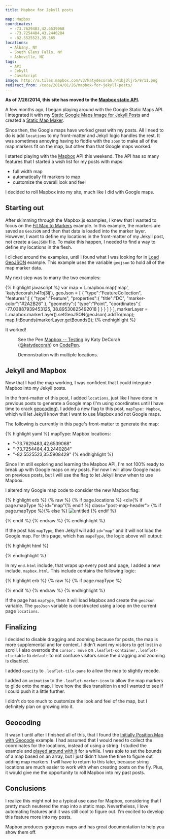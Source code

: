 ```yaml
---
title: Mapbox for Jekyll posts

map: Mapbox
coordinates:
  - -73.7629483,42.6539068
  - -73.7254484,43.2440284
  - -82.5525523,35.565
locations:
  - Albany, NY
  - South Glens Falls, NY
  - Asheville, NC
tags:
  - API
  - Jekyll
  - JavaScript
image: http://a.tiles.mapbox.com/v3/katydecorah.h41bj3lj/5/9/11.png
redirect_from: /code/2014/01/26/mapbox-for-jekyll-posts/
---
```


**As of 7/26/2014, this site has moved to the [Mapbox static API](/code/2014/07/26/static-mapbox-for-jekyll/).**

A few months ago, I began playing around with the Google Static Maps API. I integrated it with my [Static Google Maps Image for Jekyll Posts]({{site.url}}/code/2013/09/06/google-maps-images-api-for-jekyll/) and created a [Static Map Maker](http://staticmapmaker.com).

Since then, the Google maps have worked great with my posts. All I need to do is add `locations` to my front-matter and Jekyll logic handles the rest. It was sometimes annoying having to fiddle with the `zoom` to make all of the map markers fit on the map, but other than that Google maps worked.

I started playing with the [Mapbox](https://www.mapbox.com) API this weekend. The API has so many features that I started a wish list for my posts with maps:

- full width map
- automatically fit markers to map
- customize the overall look and feel

I decided to roll Mapbox into my site, much like I did with Google maps.

## Starting out

After skimming through the Mapbox.js examples, I knew that I wanted to focus on the [Fit Map to Markers](https://www.mapbox.com/mapbox.js/example/v1.0.0/fit-map-to-markers/) example. In this example, the markers are saved as `GeoJSON` and then that data is loaded into the marker layer. However, I want to define my locations in the front-matter of my Jekyll post, not create a `GeoJSON` file. To make this happen, I needed to find a way to define my locations in the flesh.

I clicked around the examples, until I found what I was looking for in [Load GeoJSON](https://www.mapbox.com/mapbox.js/example/v1.0.0/load-geojson/) example. This example uses the variable `geojson` to hold all of the map marker data.

My next step was to marry the two examples:

{% highlight javascript %}
var map = L.mapbox.map('map', 'katydecorah.h41bj3lj'),
geoJson = [
{
"type":"FeatureCollection",
"features":[
{
"type":"Feature",
"properties":{
"title":"DC",
"marker-color":"#2A2B26"
},
"geometry":{
"type":"Point",
"coordinates":[
-77.03887939453125,
38.89530825492018
]
}
}
]
}
],
markerLayer = L.mapbox.markerLayer().setGeoJSON(geoJson).addTo(map);
map.fitBounds(markerLayer.getBounds());
{% endhighlight %}

It worked!

<figure>
<p data-height="350" data-theme-id="97" data-slug-hash="4d4fc4b2cb6a777aa6f015813cc41ad4" data-default-tab="result" class='codepen'>See the Pen <a href='http://codepen.io/katydecorah/pen/4d4fc4b2cb6a777aa6f015813cc41ad4'>Mapbox -- Testing</a> by Katy DeCorah (<a href='http://codepen.io/katydecorah'>@katydecorah</a>) on <a href='http://codepen.io'>CodePen</a>.</p>
<figcaption>Demonstration with multiple locations.</figcaption>
</figure>

## Jekyll and Mapbox

Now that I had the map working, I was confident that I could integrate Mapbox into my Jekyll posts.

In the front-matter of this post, I added `locations`, just like I have done in previous posts to generate a Google map (I'm using coordinates until I have time to crack [geocoding](#geocoding)). I added a new flag to this post, `mapType: Mapbox`, which will let Jekyll know that I want to use Mapbox and not Google maps.

The following is currently in this page's front-matter to generate the map:

{% highlight yaml %}
mapType: Mapbox
locations:

- "-73.7629483,42.6539068"
- "-73.7254484,43.2440284"
- "-82.5525523,35.5908429"
  {% endhighlight %}

Since I'm still exploring and learning the Mapbox API, I'm not 100% ready to break up with Google maps on my posts. For now I will allow Google maps on previous posts, but I will use the flag to let Jekyll know when to use Mapbox.

I altered my Google map code to consider the new Mapbox flag:

{% highlight erb %}
{% raw %}
{% if page.locations %}
<div{% if page.mapType %} id="map"{% endif %} class="post-map-header">
{% if page.mapType %}{% else %}
<img src="http://maps.googleapis.com/maps/api/staticmap?{% for location in page.locations %}{% if forloop.first %}center={{location | replace:' ','+' }}&amp;markers=color:blue%7C{{location | replace:' ','+' }}{% else %}&amp;markers=color:blue%7C{{location | replace:' ','+' }}{% endif %}{% endfor %}&amp;zoom={% if page.zoom %}{{page.zoom}}{% else %}13{% endif %}&amp;size=1280x180&amp;scale=2&amp;sensor=false&amp;visual_refresh=true" class="post-location-image" alt="untitled">
{% endif %}

</div>
{% endif %}
{% endraw %}
{% endhighlight %}

If the post has `mapType`, then Jekyll will add `id="map"` and it will not load the Google map. For this page, which has `mapeType`, the logic above will output:

{% highlight html %}

<div id="map" class="post-map-header"></div>
{% endhighlight %}

In my `end.html` include, that wraps up every post and page, I added a new include, `mapbox.html`. This include contains the following logic:

{% highlight erb %}
{% raw %}
{% if page.mapType %}

<link href='//api.tiles.mapbox.com/mapbox.js/v1.6.1/mapbox.css' rel='stylesheet' />
<script src='//api.tiles.mapbox.com/mapbox.js/v1.6.1/mapbox.js'></script>
<script>
var geoJson = [{"type":"FeatureCollection","features":[{% for location in page.locations %}{"type":"Feature","properties":{"marker-color":"#2A2B26"},"geometry":{"type":"Point","coordinates":[{{location}}]}}{% if forloop.last == false %},{% endif %}{% endfor %}]}],
map = L.mapbox.map('map', 'katydecorah.h41bj3lj',{zoomControl: false}),
markerLayer = L.mapbox.markerLayer().setGeoJSON(geoJson).addTo(map);
map.fitBounds(markerLayer.getBounds());
map.dragging.disable();
map.touchZoom.disable();
map.doubleClickZoom.disable();
map.scrollWheelZoom.disable();
if (map.tap) map.tap.disable();
</script>
{% endif %}
{% endraw %}
{% endhighlight %}

If the page has `mapType`, then it will load Mapbox and create the `geoJson` variable. The `geoJson` variable is constructed using a loop on the current page `locations`.

## Finalizing

I decided to disable dragging and zooming because for posts, the map is more supplemental and for context. I didn't want my visitors to get lost in a scroll. I also overrode the `cursor: move` on `.leaflet-container,.leaflet-clickable` to `default` to not confuse visitors since the dragging and zooming is disabled.

I added `opacity` to `.leaflet-tile-pane` to allow the map to slightly recede.

I added an `animation` to the `.leaflet-marker-icon` to allow the map markers to glide onto the map. I love how the tiles transition in and I wanted to see if I could push it a little further.

I didn't do too much to customize the look and feel of the map, but I definitely plan on growing into it.

## Geocoding

It wasn't until after I finished all of this, that I found the [Initially Position Map with Geocode](https://www.mapbox.com/mapbox.js/example/v1.0.0/map-center-geocoding/) example. I had assumed that I would need to collect the coordinates for the locations, instead of using a string. I studied the example and [played around with it](http://codepen.io/katydecorah/pen/0cdd2d7e848c2511e6263ec68bd3f68b) for a while. I was able to set the bounds of a map based on an array, but I just didn't have the time to figure out adding map markers. I will have to return to this later, because string locations are much easier to work with when creating posts on the fly. Plus, it would give me the opportunity to roll Mapbox into my past posts.

## Conclusions

I realize this might not be a typical use case for Mapbox, considering that I pretty much neutered the map into a static map. Nevertheless, I love automating features and it was still cool to figure out. I'm excited to develop this feature more into my posts.

Mapbox produces gorgeous maps and has great documentation to help you show them off.

